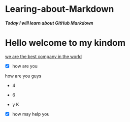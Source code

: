 # Learing-about-Markdown

##### Today I will learn about GitHub Markdown

# Hello welcome to my kindom 

[we are the best company in the world](https://github.com/Aleem-Reveltek/taolifestyle)

- [x] how are you 
<dl>
<dt>
how are you guys
</dt>
</dl>

+ 4
- 6
* y
K

- [x] how may help you
